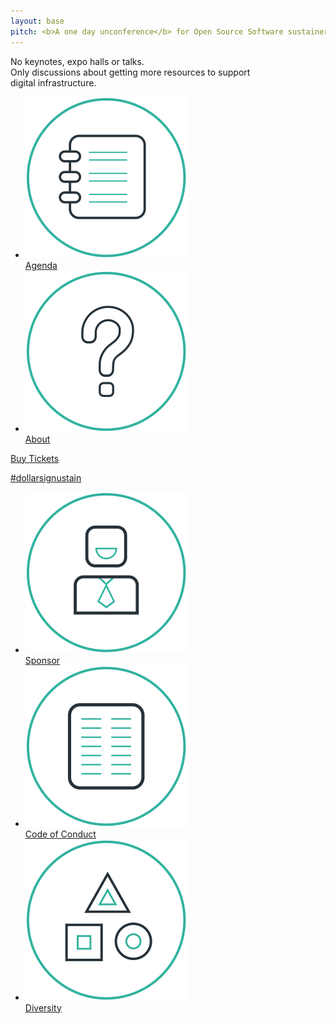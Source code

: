 ```yaml
---
layout: base
pitch: <b>A one day unconference</b> for Open Source Software sustainers
---
```


<div>No keynotes, expo halls or talks.</div>

<div>Only discussions about getting more&nbsp;resources to
 support digital&nbsp;infrastructure.</div>

<ul class="nav">
  <li>
    <a href="/agenda/">
      <img src="/assets/img/icons/agenda.svg" alt="Agenda">
      <br>
      Agenda
    </a>
  </li>
  <li>
    <a href="/about/">
      <img src="/assets/img/icons/about.svg" alt="About">
      <br>
      About
    </a>
  </li>
</ul>
<div class="clear"></div>

<div id="cta">
  <a href="https://opencollective.com/sustainunconf#join-us">
    Buy Tickets
  </a>
</div>

<a id="hashtag" href="https://twitter.com/hashtag/dollarsignustain">#dollarsignustain</a>

<section id="more-info">
  <ul class="nav">
    <li>
      <a href="/sponsor/">
        <img src="/assets/img/icons/sponsor.svg" alt="Sponsor">
        <br>
        Sponsor
      </a>
    </li>
    <li>
      <a href="/code-of-conduct/">
        <img src="/assets/img/icons/code-of-conduct.svg" alt="Code of Conduct">
        <br>
        Code of Conduct
      </a>
    </li>
    <li>
      <a href="/diversity/">
        <img src="/assets/img/icons/diversity.svg" alt="Diversity">
        <br>
        Diversity
      </a>
    </li>
  </ul>
  <div class="clear"></div>
</section>
